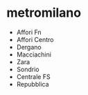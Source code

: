 # metromilano

- Affori Fn
- Affori Centro
- Dergano
- Macciachini
- Zara
- Sondrio
- Centrale FS
- Repubblica